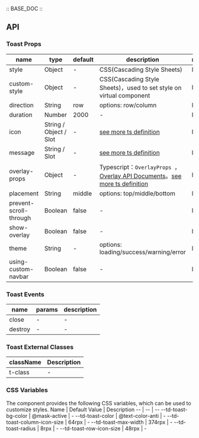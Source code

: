 :: BASE_DOC ::

## API

### Toast Props

name | type | default | description | required
-- | -- | -- | -- | --
style | Object | - | CSS(Cascading Style Sheets) | N
custom-style | Object | - | CSS(Cascading Style Sheets)，used to set style on virtual component | N
direction | String | row | options: row/column | N
duration | Number | 2000 | \- | N
icon | String / Object / Slot | - | [see more ts definition](https://github.com/Tencent/tdesign-miniprogram/blob/develop/src/common/common.ts) | N
message | String / Slot | - | [see more ts definition](https://github.com/Tencent/tdesign-miniprogram/blob/develop/src/common/common.ts) | N
overlay-props | Object | - | Typescript：`OverlayProps `，[Overlay API Documents](./overlay?tab=api)。[see more ts definition](https://github.com/Tencent/tdesign-miniprogram/tree/develop/src/toast/type.ts) | N
placement | String | middle | options:  top/middle/bottom | N
prevent-scroll-through | Boolean | false | \- | N
show-overlay | Boolean | false | \- | N
theme | String | - | options: loading/success/warning/error | N
using-custom-navbar | Boolean | false | \- | N

### Toast Events

name | params | description
-- | -- | --
close | \- | \-
destroy | \- | \-

### Toast External Classes

className | Description
-- | --
t-class | \-

### CSS Variables

The component provides the following CSS variables, which can be used to customize styles.
Name | Default Value | Description 
-- | -- | --
--td-toast-bg-color | @mask-active | - 
--td-toast-color | @text-color-anti | - 
--td-toast-column-icon-size | 64rpx | - 
--td-toast-max-width | 374rpx | - 
--td-toast-radius | 8rpx | - 
--td-toast-row-icon-size | 48rpx | -